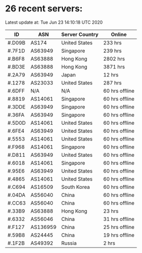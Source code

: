 # 26 recent servers:

Latest update at: Tue Jun 23 14:10:18 UTC 2020

| ID | ASN | Server Country | Online |
| -- | --- | -------------- | ------ |
| #.D09B | AS174 | United States | 233 hrs |
| #.7F1D | AS63949 | Singapore | 239 hrs |
| #.B6F8 | AS63888 | Hong Kong | 2802 hrs |
| #.BD3E | AS63888 | Hong Kong | 3871 hrs |
| #.2A79 | AS63949 | Japan | 12 hrs |
| #.1278 | AS23033 | United States | 287 hrs |
| #.6DFF | N/A | N/A | 60 hrs offline |
| #.8819 | AS14061 | Singapore | 60 hrs offline |
| #.3DDE | AS63949 | Singapore | 60 hrs offline |
| #.36FA | AS63949 | Singapore | 60 hrs offline |
| #.5D0D | AS14061 | United States | 60 hrs offline |
| #.6FE4 | AS63949 | United States | 60 hrs offline |
| #.5553 | AS14061 | United States | 60 hrs offline |
| #.F968 | AS14061 | Singapore | 60 hrs offline |
| #.D811 | AS63949 | United States | 60 hrs offline |
| #.6018 | AS14061 | Singapore | 60 hrs offline |
| #.95E6 | AS63949 | United States | 60 hrs offline |
| #.4865 | AS14061 | United States | 60 hrs offline |
| #.C694 | AS16509 | South Korea | 60 hrs offline |
| #.04DA | AS56040 | China | 60 hrs offline |
| #.CC63 | AS56040 | China | 60 hrs offline |
| #.33B9 | AS63888 | Hong Kong | 23 hrs |
| #.6332 | AS56046 | China | 31 hrs offline |
| #.F127 | AS136959 | China | 25 hrs offline |
| #.59B8 | AS24445 | China | 19 hrs offline |
| #.1F2B | AS49392 | Russia | 2 hrs |

